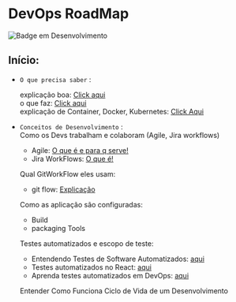 <h1 aling="center">DevOps RoadMap</h1>

![Badge em Desenvolvimento](http://img.shields.io/static/v1?label=STATUS&message=EM%20DESENVOLVIMENTO&color=GREEN&style=for-the-badge)

## Início: 
- `O que precisa saber` :<br/>

  explicação boa: [Click aqui](https://www.youtube.com/watch?v=IQ8-_khQATQ)<br/>
  o que faz: [Click aqui](https://www.redhat.com/pt-br/topics/devops/devops-engineer)<br/>
  explicação de Container, Docker, Kubernetes: [Click Aqui](https://www.youtube.com/watch?v=wxLvvMxzc1Q)<br/>
  
  
- `Conceitos de Desenvolvimento` : <br/>
  Como os Devs trabalham e colaboram (Agile, Jira workflows)
  
   * Agile: [O que é e para q serve!](https://www.youtube.com/watch?v=3jFhJXgURJw)
   * Jira WorkFlows: [O que é!](https://www.youtube.com/watch?v=aTjZxZX99Hw)<br/>
  
  Qual GitWorkFlow eles usam:
  
   * git flow: [Explicação](https://www.youtube.com/watch?v=oweffeS8TRc)<br/>
  
  Como as aplicação são configuradas:
  
   * Build 
   * packaging Tools<br/>
  
  Testes automatizados e escopo de teste:
  
   * Entendendo Testes de Software Automatizados: [aqui](https://www.youtube.com/watch?v=o_N1mmQnHSI)
   * Testes automatizados no React: [aqui](https://www.youtube.com/watch?v=uSp873d43_E)
   * Aprenda testes automatizados em DevOps: [aqui](https://www.youtube.com/watch?v=Zy8fJJdmQxA)<br/>
  
  Entender Como Funciona Ciclo de Vida de um Desenvolvimento 
